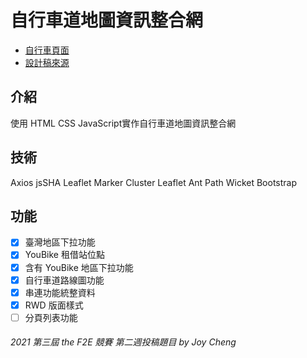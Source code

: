 
# 自行車道地圖資訊整合網
- [自行車頁面](https://joy-port.github.io/thef2e-week2/)
- [設計稿來源](https://2021.thef2e.com/users/6296432819610583289?week=2&type=1)

## 介紹
使用 HTML CSS JavaScript實作自行車道地圖資訊整合網

## 技術
Axios
jsSHA
Leaflet
Marker Cluster
Leaflet Ant Path
Wicket
Bootstrap

## 功能
- [x] 臺灣地區下拉功能
- [x] YouBike 租借站位點
- [x] 含有 YouBike 地區下拉功能
- [x] 自行車道路線圖功能
- [x] 串連功能統整資料
- [x] RWD 版面樣式
- [ ] 分頁列表功能

###### 2021 第三屆 the F2E 競賽 第二週投稿題目 by Joy Cheng
